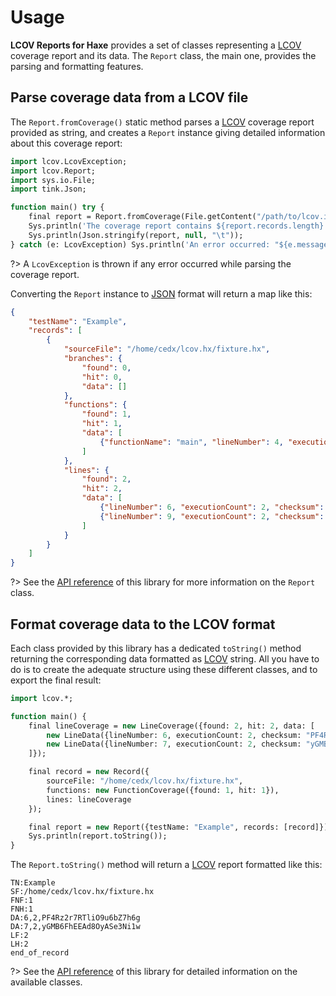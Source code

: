 # Usage
**LCOV Reports for Haxe** provides a set of classes representing a [LCOV](http://ltp.sourceforge.net/coverage/lcov.php) coverage report and its data.
The `Report` class, the main one, provides the parsing and formatting features.

## Parse coverage data from a LCOV file
The `Report.fromCoverage()` static method parses a [LCOV](http://ltp.sourceforge.net/coverage/lcov.php) coverage report provided as string, and creates a `Report` instance giving detailed information about this coverage report:

```haxe
import lcov.LcovException;
import lcov.Report;
import sys.io.File;
import tink.Json;

function main() try {
	final report = Report.fromCoverage(File.getContent("/path/to/lcov.info"));
	Sys.println('The coverage report contains ${report.records.length} records:');
	Sys.println(Json.stringify(report, null, "\t"));
} catch (e: LcovException) Sys.println('An error occurred: "${e.message}" at offset ${e.offset}.');
```

?> A `LcovException` is thrown if any error occurred while parsing the coverage report.

Converting the `Report` instance to [JSON](https://www.json.org) format will return a map like this:

```json
{
	"testName": "Example",
	"records": [
		{
			"sourceFile": "/home/cedx/lcov.hx/fixture.hx",
			"branches": {
				"found": 0,
				"hit": 0,
				"data": []
			},
			"functions": {
				"found": 1,
				"hit": 1,
				"data": [
					{"functionName": "main", "lineNumber": 4, "executionCount": 2}
				]
			},
			"lines": {
				"found": 2,
				"hit": 2,
				"data": [
					{"lineNumber": 6, "executionCount": 2, "checksum": "PF4Rz2r7RTliO9u6bZ7h6g"},
					{"lineNumber": 9, "executionCount": 2, "checksum": "y7GE3Y4FyXCeXcrtqgSVzw"}
				]
			}
		}
	]
}
```

?> See the [API reference](https://cedx.github.io/lcov.hx/api) of this library for more information on the `Report` class.

## Format coverage data to the LCOV format
Each class provided by this library has a dedicated `toString()` method returning the corresponding data formatted as [LCOV](http://ltp.sourceforge.net/coverage/lcov.php) string.
All you have to do is to create the adequate structure using these different classes, and to export the final result:

```haxe
import lcov.*;

function main() {
	final lineCoverage = new LineCoverage({found: 2, hit: 2, data: [
		new LineData({lineNumber: 6, executionCount: 2, checksum: "PF4Rz2r7RTliO9u6bZ7h6g"}),
		new LineData({lineNumber: 7, executionCount: 2, checksum: "yGMB6FhEEAd8OyASe3Ni1w"})
	]});

	final record = new Record({
		sourceFile: "/home/cedx/lcov.hx/fixture.hx",
		functions: new FunctionCoverage({found: 1, hit: 1}),
		lines: lineCoverage
	});

	final report = new Report({testName: "Example", records: [record]});
	Sys.println(report.toString());
}
```

The `Report.toString()` method will return a [LCOV](http://ltp.sourceforge.net/coverage/lcov.php) report formatted like this:

```lcov
TN:Example
SF:/home/cedx/lcov.hx/fixture.hx
FNF:1
FNH:1
DA:6,2,PF4Rz2r7RTliO9u6bZ7h6g
DA:7,2,yGMB6FhEEAd8OyASe3Ni1w
LF:2
LH:2
end_of_record
```

?> See the [API reference](https://cedx.github.io/lcov.hx/api) of this library for detailed information on the available classes.
